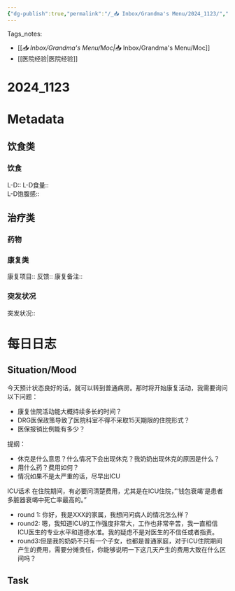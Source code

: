 ```yaml
---
{"dg-publish":true,"permalink":"/_📥 Inbox/Grandma's Menu/2024_1123/","tags":["🏥"]}
---
```


 Tags_notes: 
 - [[_📥 Inbox/Grandma's Menu/Moc\|_📥 Inbox/Grandma's Menu/Moc]]
 - [[医院经验\|医院经验]]
# 2024_1123
# Metadata
## 饮食类
### 饮食
L-D::
L-D食量::  
L-D饱腹感::
## 治疗类
### 药物

### 康复类
康复项目::
反馈:: 
康复备注::
### 突发状况
突发状况::
# 每日日志
## Situation/Mood
今天预计状态良好的话，就可以转到普通病房。那时将开始康复活动，我需要询问以下问题：
- 康复住院活动能大概持续多长的时间？
- DRG医保政策导致了医院科室不得不采取15天期限的住院形式？
- 医保报销比例能有多少？

提纲：
- 休克是什么意思？什么情况下会出现休克？我奶奶出现休克的原因是什么？
- 用什么药？费用如何？
- 情况如果不是太严重的话，尽早出ICU

ICU话术
 在住院期间，有必要问清楚费用，尤其是在ICU住院，”’钱包衰竭‘是患者多脏器衰竭中死亡率最高的。”
 - round 1: 你好，我是XXX的家属，我想问问病人的情况怎么样？
 - round2: 嗯，我知道ICU的工作强度非常大，工作也非常辛苦，我一直相信ICU医生的专业水平和道德水准。我的疑虑不是对医生的不信任或者指责。
 - round3:但是我的奶奶不只有一个子女，也都是普通家庭，对于ICU住院期间产生的费用，需要分摊责任，你能够说明一下这几天产生的费用大致在什么区间吗？
## Task
